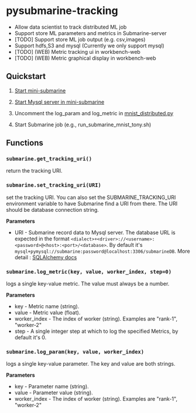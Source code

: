 <!---  
  Licensed under the Apache License, Version 2.0 (the "License");
  you may not use this file except in compliance with the License.
  You may obtain a copy of the License at
  
   http://www.apache.org/licenses/LICENSE-2.0
  
  Unless required by applicable law or agreed to in writing, software
  distributed under the License is distributed on an "AS IS" BASIS,
  WITHOUT WARRANTIES OR CONDITIONS OF ANY KIND, either express or implied.  
  See the License for the specific language governing permissions and 
  limitations under the License. See accompanying LICENSE file.
-->

# pysubmarine-tracking
- Allow data scientist to track distributed ML job
- Support store ML parameters and metrics in Submarine-server
- [TODO] Support store ML job output (e.g. csv,images)
- Support hdfs,S3 and mysql (Currently we only support mysql)
- [TODO] (WEB) Metric tracking ui in workbench-web
- [TODO] (WEB) Metric graphical display in workbench-web

## Quickstart
1. [Start mini-submarine](../../../dev-support/mini-submarine#run-mini-submarine-image)

2. [Start Mysql server in mini-submarine](../../../dev-support/mini-submarine#run-workbench-server)

3. Uncomment the log_param and log_metric in
[mnist_distributed.py](../../../dev-support/mini-submarine/submarine/mnist_distributed.py)

4. Start Submarine job (e.g., run_submarine_mnist_tony.sh)

## Functions
### `submarine.get_tracking_uri()`

return the tracking URI.

### `submarine.set_tracking_uri(URI)`

set the tracking URI. You can also set the
SUBMARINE_TRACKING_URI environment variable to have Submarine find a URI from
there. The URI should be database connection string. 

**Parameters**

- URI - Submarine record data to Mysql server. The database URL
is expected in the format ``<dialect>+<driver>://<username>:<password>@<host>:<port>/<database>``.
By default it's `mysql+pymysql://submarine:password@localhost:3306/submarineDB`.
More detail : [SQLAlchemy docs](https://docs.sqlalchemy.org/en/latest/core/engines.html#database-urls)

<!--
    TODO : get database url from submarine-site.xml 
-->

### `submarine.log_metric(key, value, worker_index, step=0)`

logs a single key-value metric. The value must always be a number.

**Parameters**
- key - Metric name (string).
- value - Metric value (float).
- worker_index - The index of worker (string). Examples are "rank-1", "worker-2"
- step - A single integer step at which to log the specified Metrics,
by default it's 0.

### `submarine.log_param(key, value, worker_index)`

logs a single key-value parameter. The key and value are both strings.

**Parameters**
- key - Parameter name (string).
- value - Parameter value (string).
- worker_index - The index of worker (string). Examples are "rank-1", "worker-2"
